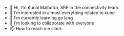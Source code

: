 - 👋 Hi, I’m Kunal Malhotra, SRE in the connectivity team.
- 👀 I’m interested in almost everything related to kube.
- 🌱 I’m currently learning go lang
- 💞️ I’m looking to collaborate with everyone
- 📫 How to reach me slack.

